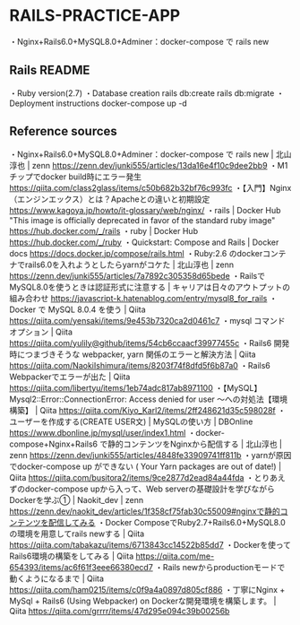 # RAILS-PRACTICE-APP

・Nginx+Rails6.0+MySQL8.0+Adminer：docker-compose で rails new

## Rails README
・Ruby version(2.7)
・Database creation
    rails db:create
    rails db:migrate
・Deployment instructions
    docker-compose up -d

## Reference sources
・Nginx+Rails6.0+MySQL8.0+Adminer：docker-compose で rails new | 北山淳也 | zenn
  https://zenn.dev/junki555/articles/13da16e4f10c9dee2bb9
・M1チップでdocker build時にエラー発生
  https://qiita.com/class2glass/items/c50b682b32bf76c993fc
・【入門】Nginx（エンジンエックス）とは？Apacheとの違いと初期設定
  https://www.kagoya.jp/howto/it-glossary/web/nginx/
・rails | Docker Hub
  "This image is officially deprecated in favor of the standard ruby image"
  https://hub.docker.com/_/rails
・ruby | Docker Hub
  https://hub.docker.com/_/ruby
・Quickstart: Compose and Rails | Docker docs
  https://docs.docker.jp/compose/rails.html
・Ruby:2.6 のdockerコンテナでrails6.0を入れようとしたらyarnがコケた | 北山淳也 | zenn
  https://zenn.dev/junki555/articles/7a7892c305358d65bede
・RailsでMySQL8.0を使うときは認証形式に注意する | キャリアは日々のアウトプットの組み合わせ
  https://javascript-k.hatenablog.com/entry/mysql8_for_rails
・Docker で MySQL 8.0.4 を使う | Qiita
  https://qiita.com/yensaki/items/9e453b7320ca2d0461c7
・mysql コマンドオプション | Qiita
  https://qiita.com/yulily@github/items/54cb6ccaacf39977455c
・Rails6 開発時につまづきそうな webpacker, yarn 関係のエラーと解決方法 | Qiita
  https://qiita.com/NaokiIshimura/items/8203f74f8dfd5f6b87a0
・Rails6 Webpackerでエラーが出た | Qiita
  https://qiita.com/libertyu/items/1eb74adc817ab8971100
・【MySQL】Mysql2::Error::ConnectionError: Access denied for user ～への対処法【環境構築】 | Qiita
  https://qiita.com/Kiyo_Karl2/items/2ff248621d35c598028f
・ユーザーを作成する(CREATE USER文) | MySQLの使い方 | DBOnline
  https://www.dbonline.jp/mysql/user/index1.html
・docker-compose+Nginx+Rails6 で静的コンテンツをNginxから配信する | 北山淳也 | zenn
  https://zenn.dev/junki555/articles/4848fe33909741ff811b
・yarnが原因でdocker-compose up ができない ( Your Yarn packages are out of date!) | Qiita
  https://qiita.com/busitora2/items/9ce2877d2ead84a44fda
・とりあえずのdocker-compose upから入って、Web serverの基礎設計を学びながらDockerを学ぶ① | Naokit_dev | zenn
  https://zenn.dev/naokit_dev/articles/1f358cf75fab30c55009#nginxで静的コンテンツを配信してみる
・Docker ComposeでRuby2.7+Rails6.0+MySQL8.0の環境を用意してrails newする | Qiita
  https://qiita.com/tabakazu/items/6713843cc14522b85dd7
・Dockerを使ってRails6環境の構築をしてみる | Qiita
  https://qiita.com/me-654393/items/ac6f61f3eee66380ecd7
・Rails newからproductionモードで動くようになるまで | Qiita
  https://qiita.com/ham0215/items/c0f9a4a0897d805cf886
・丁寧にNginx + MySql + Rails6 (Using Webpacker) on Dockerな開発環境を構築します。 | Qiita
  https://qiita.com/grrrr/items/47d295e094c39b00256b
